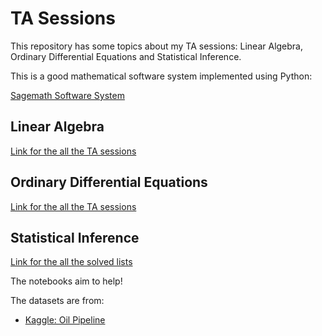 # TA Sessions

This repository has some topics about my TA sessions: Linear Algebra, Ordinary
Differential Equations and Statistical Inference. 

This is a good mathematical software system implemented using Python:

[Sagemath Software System](https://doc.sagemath.org/html/en/installation/)

## Linear Algebra 

[Link for the all the TA sessions](https://gvmail-my.sharepoint.com/:f:/g/personal/b37214_fgv_edu_br/Eup85wqAqN9Pj1RlYsXhuHcBXahCyH-R7oG7EXMhBjJxKw?e=ZTavKh)

## Ordinary Differential Equations 

[Link for the all the TA sessions](https://gvmail-my.sharepoint.com/:f:/g/personal/b37214_fgv_edu_br/EqN1y8Zt5wJNh_zF_g081xMBbtAd05MzjItp0CThKbnrGw?e=b6oZsJ)

## Statistical Inference

[Link for the all the solved lists](https://gvmail-my.sharepoint.com/:f:/g/personal/b37214_fgv_edu_br/Ek2LA8dIuQpOnqRnjo-wObgBworpcSwI4-T17aVyy4GpSA?e=u2Fwcr)

The notebooks aim to help! 

The datasets are from: 

- [Kaggle: Oil Pipeline](https://www.kaggle.com/usdot/pipeline-accidents)
